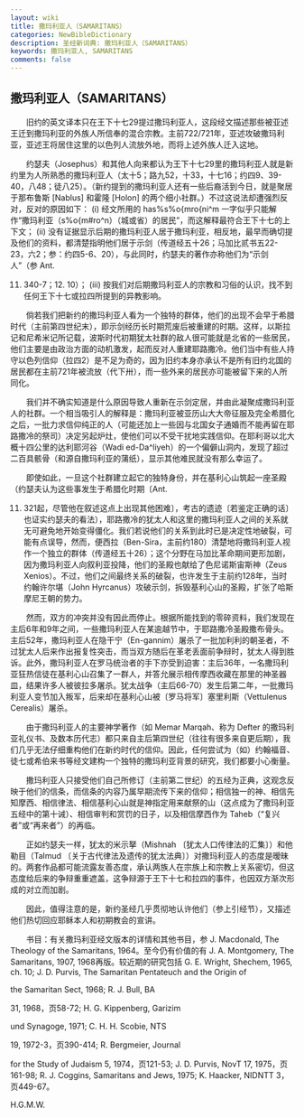 ```yaml
---
layout: wiki
title: 撒玛利亚人（SAMARITANS）
categories: NewBibleDictionary
description: 圣经新词典: 撒玛利亚人（SAMARITANS）
keywords: 撒玛利亚人, SAMARITANS
comments: false
---
```


## 撒玛利亚人（SAMARITANS）

　　旧约的英文译本只在王下十七29提过撒玛利亚人，这段经文描述那些被亚述王迁到撒玛利亚的外族人所信奉的混合宗教。主前722/721年，亚述攻破撒玛利亚，亚述王将居住这里的以色列人流放外地，而将上述外族人迁入这地。

　　约瑟夫（Josephus）和其他人向来都认为王下十七29里的撒玛利亚人就是新约里为人所熟悉的撒玛利亚人（太十5；路九52，十33，十七16；约四9、39-40，八48；徒八25）。（新约提到的撒玛利亚人还有一些后裔活到今日，就是聚居于那布鲁斯 [Nablus] 和霍隆 [Holon] 的两个细小社群。）不过这说法却遭强烈反对，反对的原因如下： (i) 经文所用的 has%s%o{mro{ni^m 一字似乎只能解作“撒玛利亚（s%o{m#ro^n）（城或省）的居民”，而这解释最符合王下十七的上下文； (ii) 没有证据显示后期的撒玛利亚人居于撒玛利亚，相反地，最早而确切提及他们的资料，都清楚指明他们居于示剑（传道经五十26；马加比贰书五22-23，六2；参：约四5-6、20），与此同时，约瑟夫的著作亦称他们为“示剑人”（参 Ant.

11. 340-7；12. 10）； (iii) 按我们对后期撒玛利亚人的宗教和习俗的认识，找不到任何王下十七或拉四所提到的异教影响。

　　倘若我们把新约的撒玛利亚人看为一个独特的群体，他们的出现不会早于希腊时代（主前第四世纪末），即示剑经历长时期荒废后被重建的时期。这样，以斯拉记和尼希米记所记载，波斯时代初期犹太社群的敌人很可能就是北省的一些居民，他们主要是由政治方面的动机激发，起而反对人重建耶路撒冷。他们当中有些人持守以色列信仰（拉四2）是不足为奇的，因为旧约本身亦承认不是所有旧约北国的居民都在主前721年被流放（代下卅），而一些外来的居民亦可能被留下来的人所同化。

　　我们并不确实知道是什么原因导致人重新在示剑定居，并由此凝聚成撒玛利亚人的社群。一个相当吸引人的解释是：撒玛利亚被亚历山大大帝征服及完全希腊化之后，一批力求信仰纯正的人（可能还加上一些因与北国女子通婚而不能再留在耶路撒冷的祭司）决定另起炉灶，使他们可以不受干扰地实践信仰。在耶利哥以北大概十四公里的达利耶河谷（Wadi ed-Da^liyeh）的一个偏僻山洞内，发现了超过二百具骸骨（和源自撒玛利亚的蒲纸），显示其他难民就没有那么幸运了。

　　即使如此，一旦这个社群建立起它的独特身份，并在基利心山筑起一座圣殿（约瑟夫认为这些事发生于希腊化时期〔Ant.

11. 321起，尽管他在叙述这点上出现其他困难〕，考古的遗迹〔若鉴定正确的话〕也证实约瑟夫的看法），耶路撒冷的犹太人和这里的撒玛利亚人之间的关系就无可避免地开始变得僵化。我们若说他们的关系到此时已是决定性地破裂，可能有点误导，然而，便西拉（Ben-Sira，主前约180）清楚地将撒玛利亚人视作一个独立的群体（传道经五十26）；这个分野在马加比革命期间更形加剧，因为撒玛利亚人向叙利亚投降，他们的圣殿也献给了色尼诺斯宙斯神（Zeus Xenios）。不过，他们之间最终关系的破裂，也许发生于主前约128年，当时约翰许尔堪（John Hyrcanus）攻破示剑，拆毁基利心山的圣殿，扩张了哈斯摩尼王朝的势力。

　　然而，双方的冲突并没有因此而停止。根据所能找到的零碎资料，我们发现在主后6年和9年之间，一些撒玛利亚人在某逾越节中，于耶路撒冷圣殿撒布骨头。主后52年，撒玛利亚人在隐干宁（En-gannim）屠杀了一批加利利的朝圣者，不过犹太人后来作出报复性突击，而当双方随后在革老丢面前争辩时，犹太人得到胜诉。此外，撒玛利亚人在罗马统治者的手下亦受到迫害：主后36年，一名撒玛利亚狂热信徒在基利心山召集了一群人，并答允展示相传摩西收藏在那里的神圣器皿，结果许多人被彼拉多屠杀。犹太战争（主后66-70）发生后第二年，一批撒玛利亚人变节加入叛军，后来却在基利心山被〔罗马将军〕塞里利斯（Vettulenus Cerealis）屠杀。

　　由于撒玛利亚人的主要神学著作（如 Memar Marqah、称为 Defter 的撒玛利亚礼仪书、及数本历代志）都只来自主后第四世纪（往往有很多来自更后期），我们几乎无法仔细重构他们在新约时代的信仰。因此，任何尝试为（如）约翰福音、徒七或希伯来书等经文建构一个独特的撒玛利亚背景的研究，我们都要小心衡量。

　　撒玛利亚人只接受他们自己所修订（主前第二世纪）的五经为正典，这观念反映于他们的信条，而信条的内容乃属早期流传下来的信仰；相信独一的神、相信先知摩西、相信律法、相信基利心山就是神指定用来献祭的山（这点成为了撒玛利亚五经中的第十诫）、相信审判和赏罚的日子，以及相信摩西作为 Taheb（“复兴者”或“再来者”）的再临。

　　正如约瑟夫一样，犹太的米示拏（Mishnah 〔犹太人口传律法的汇集〕）和他勒目（Talmud 〔关于古代律法及遗传的犹太法典〕）对撒玛利亚人的态度是暧昧的。两套作品都可能流露友善态度，承认两族人在宗族上和宗教上关系密切，但这态度给后来的争辩重重遮盖，这争辩源于王下十七和拉四的事件，也因双方渐次形成的对立而加剧。

　　因此，值得注意的是，新约圣经几乎贯彻地认许他们（参上引经节），又描述他们热切回应耶稣本人和初期教会的宣讲。

　　书目：有关撒玛利亚经文版本的详情和其他书目，参 J. Macdonald, The Theology of the Samaritans, 1964。至今仍有价值的有 J. A. Montgomery, The Samaritans, 1907, 1968再版。较近期的研究包括 G. E. Wright, Shechem, 1965, ch. 10; J. D. Purvis, The Samaritan Pentateuch and the Origin of

the Samaritan Sect, 1968; R. J. Bull, BA

31, 1968，页58-72; H. G. Kippenberg, Garizim

und Synagoge, 1971; C. H. H. Scobie, NTS

19, 1972-3，页390-414; R. Bergmeier, Journal

for the Study of Judaism 5, 1974，页121-53; J. D. Purvis, NovT 17, 1975，页161-98; R. J. Coggins, Samaritans and Jews, 1975; K. Haacker, NIDNTT 3，页449-67。

H.G.M.W.









